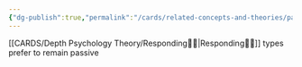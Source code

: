 ```yaml
---
{"dg-publish":true,"permalink":"/cards/related-concepts-and-theories/passivity/","noteIcon":"","created":"2023-01-12T13:12:59.819+01:00","updated":"2023-04-19T18:36:45.609+02:00"}
---
```



[[CARDS/Depth Psychology Theory/Responding🧘‍♂️\|Responding🧘‍♂️]] types prefer to remain passive



